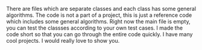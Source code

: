 There are files which are separate classes and each class has some general algorithms.
The code is not a part of a project, this is just a reference code which includes some general algorithms.
Right now the main file is empty, you can test the classses according to your own test cases.
I made the code short so that you can go through the entire code quickly.
I have many cool projects. I would really love to show you.